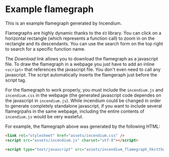 # Example flamegraph

This is an example flamegraph generated by Incendium.

Flamegraphs are highly dynamic thanks to the `d3` library.
Ýou can click on a horizontal rectangle (which represents a function call)
to zoom in on the rectangle and its descendants.
You can use the search form on the top right to search for a specific function name.


<link rel="stylesheet" href="assets/incendium.css" />
<script src="assets/incendium.js" charset="utf-8"></script>

<script type="text/javascript" src="assets/incendium_flamegraph_hkctthqlqhcubcsgrazymmvaldzllxbq.js"></script>

The *Download* link allows you to download the flamegraph as a javascript file.
To draw the flamegraph in a webpage you just have to add an inline `<script>` that references the javascript file.
You don't even need to call any javascript.
The script automatically inserts the flamgeraph just before the script tag.

For the flamegraph to work properly, you must include the `incendium.js` and `incendium.css` in the webpage (the generated javascript code dependes on the javascript in `incendium.js`). While incendium could be changed in order to generate completely standalone javascript, if you want to include several flamegrpahs in the same webpage, including the entire contents of `incendium.js` would be very wasteful.

For example, the flamegraph above was generated by the following HTML:

```html
<link rel="stylesheet" href="assets/incendium.css" />
<script src="assets/incendium.js" charset="utf-8"></script>

<script type="text/javascript" src="assets/incendium_flamegraph_hkctthqlqhcubcsgrazymmvaldzllxbq.js"></script>
```